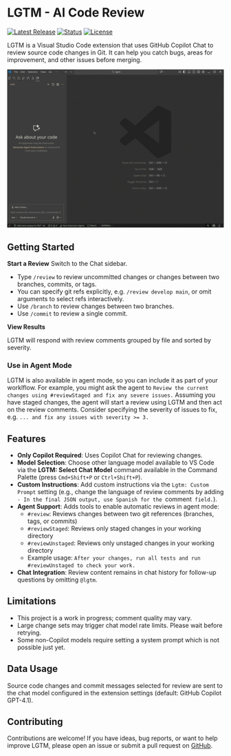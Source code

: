 # LGTM - AI Code Review

[![Latest Release](https://flat.badgen.net/github/release/cpulvermacher/lgtm)](https://github.com/cpulvermacher/lgtm/releases)
[![Status](https://flat.badgen.net/github/checks/cpulvermacher/lgtm)](https://github.com/cpulvermacher/lgtm/actions/workflows/node.js.yml)
[![License](https://flat.badgen.net/github/license/cpulvermacher/lgtm)](./LICENSE)

LGTM is a Visual Studio Code extension that uses GitHub Copilot Chat to review source code changes in Git. It can help you catch bugs, areas for improvement, and other issues before merging.

![Demo](./images/demo.gif)

## Getting Started

**Start a Review**
Switch to the Chat sidebar.

- Type `/review` to review uncommitted changes or changes between two branches, commits, or tags.
- You can specify git refs explicitly, e.g. `/review develop main`, or omit arguments to select refs interactively.
- Use `/branch` to review changes between two branches.
- Use `/commit` to review a single commit.

**View Results**

LGTM will respond with review comments grouped by file and sorted by severity.

### Use in Agent Mode

LGTM is also available in agent mode, so you can include it as part of your worklflow.
For example, you might ask the agent to `Review the current changes using #reviewStaged and fix any severe issues.`
Assuming you have staged changes, the agent will start a review using LGTM and then act on the review comments. Consider specifying the severity of issues to fix, e.g. `... and fix any issues with severity >= 3.`

## Features

- **Only Copilot Required**: Uses Copilot Chat for reviewing changes.
- **Model Selection**: Choose other language model available to VS Code via the **LGTM: Select Chat Model** command available in the Command Palette (press `Cmd+Shift+P` or `Ctrl+Shift+P`).
- **Custom Instructions**: Add custom instructions via the `Lgtm: Custom Prompt` setting (e.g., change the language of review comments by adding `- In the final JSON output, use Spanish for the `comment` field.`).
- **Agent Support**: Adds tools to enable automatic reviews in agent mode:
    - `#review`: Reviews changes between two git references (branches, tags, or commits)
    - `#reviewStaged`: Reviews only staged changes in your working directory
    - `#reviewUnstaged`: Reviews only unstaged changes in your working directory
    - Example usage: `After your changes, run all tests and run #reviewUnstaged to check your work.`
- **Chat Integration**: Review content remains in chat history for follow-up questions by omitting `@lgtm`.

## Limitations

- This project is a work in progress; comment quality may vary.
- Large change sets may trigger chat model rate limits. Please wait before retrying.
- Some non-Copilot models require setting a system prompt which is not possible just yet.

## Data Usage

Source code changes and commit messages selected for review are sent to the chat model configured in the extension settings (default: GitHub Copilot GPT-4.1).

## Contributing

Contributions are welcome! If you have ideas, bug reports, or want to help improve LGTM, please open an issue or submit a pull request on [GitHub](https://github.com/cpulvermacher/lgtm).
